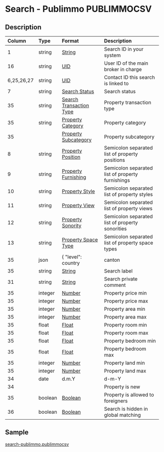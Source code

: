 # Search - Publimmo PUBLIMMOCSV

## Description

| Column | Type | Format | Description |
| :--- | :--- | :--- | :--- |
| 1 | string | [String](https://en.wikipedia.org/wiki/String_(computer_science)) | Search ID in your system |
| 16 | string | [UID](https://en.wikipedia.org/wiki/Unique_identifier) | User ID of the main broker in charge |
| 6,25,26,27 | string | [UID](https://en.wikipedia.org/wiki/Unique_identifier) | Contact ID this search is linked to |
| 7 | string | [Search Status](../values/search_status_id.md) | Search status |
| 35 | string | [Search Transaction Type](../values/search_transaction_type_id.md) | Property transaction type |
| 35 | string | [Property Category](../values/property_category_id.md) | Property category |
| 35 |  | [Property Subcategory](../values/property_subcategory_id.md) | Property subcategory |
| 8 | string | [Property Position](../values/property_position_id.md) | Semicolon separated list of property positions |
| 9 | string | [Property Furnishing](../values/property_furnishing_id.md) | Semicolon separated list of property furnishings |
| 10 | string | [Property Style](../values/property_style_id.md) | Semicolon separated list of property styles |
| 11 | string | [Property View](../values/property_view_id.md) | Semicolon separated list of property views |
| 12 | string | [Property Sonority](../values/property_sonority_id.md) | Semicolon separated list of property sonorities |
| 13 | string | [Property Space Type](../values/property_space_type_id.md) | Semicolon separated list of property space types |
| 35 | json | { "level": country|canton|district|zone|city|quarter, "name": string } | Search locations |
| 35 | string | [String](https://en.wikipedia.org/wiki/String_(computer_science)) | Search label |
| 31 | string | [String](https://en.wikipedia.org/wiki/String_(computer_science)) | Search private comment |
| 35 | integer | [Number](https://en.wikipedia.org/wiki/Integer) | Property price min |
| 35 | integer | [Number](https://en.wikipedia.org/wiki/Integer) | Property price max |
| 35 | integer | [Number](https://en.wikipedia.org/wiki/Integer) | Property area min |
| 35 | integer | [Number](https://en.wikipedia.org/wiki/Integer) | Property area max |
| 35 | float | [Float](https://en.wikipedia.org/wiki/Decimal) | Property room min |
| 35 | float | [Float](https://en.wikipedia.org/wiki/Decimal) | Property room max |
| 35 | float | [Float](https://en.wikipedia.org/wiki/Decimal) | Property bedroom min |
| 35 | float | [Float](https://en.wikipedia.org/wiki/Decimal) | Property bedroom max |
| 35 | integer | [Number](https://en.wikipedia.org/wiki/Integer) | Property land min |
| 35 | integer | [Number](https://en.wikipedia.org/wiki/Integer) | Property land max |
| 34 | date | d.m.Y | d-m-Y | Y-m-d | Search update date |
| 34 |  |  | Property is new |
| 35 | boolean | [Boolean](https://en.wikipedia.org/wiki/Boolean_data_type) | Property is allowed to foreigners |
| 36 | boolean | [Boolean](https://en.wikipedia.org/wiki/Boolean_data_type) | Search is hidden in global matching |

## Sample

[search-publimmo.publimmocsv](../samples/search-publimmo.publimmocsv)
```

```
